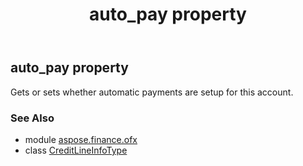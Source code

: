 ﻿---
title: auto_pay property
second_title: Aspose.Finance for Python via .NET API References
description: 
type: docs
weight: 30
url: /python-net/aspose.finance.ofx/creditlineinfotype/auto_pay/
is_root: false
---

## auto_pay property


Gets or sets whether automatic payments are setup for this account.

### See Also
* module [aspose.finance.ofx](../../)
* class [CreditLineInfoType](/finance/python-net/aspose.finance.ofx/creditlineinfotype)
